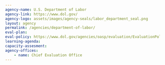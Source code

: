 ```yaml
---
agency-name: U.S. Department of Labor
agency-link: https://www.dol.gov/
agency-logo: assets/images/agency-seals/labor_department_seal.png
layout: agency
permalink: /agencies/department-of-labor/
eval-plan:
eval-policy: https://www.dol.gov/agencies/oasp/evaluation/EvaluationPolicy
learning-agenda:
capacity-assesment:
agency-offices:
    - name: Chief Evaluation Office
---
```

